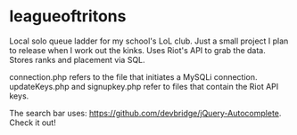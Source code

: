 leagueoftritons
===============

Local solo queue ladder for my school's LoL club.
Just a small project I plan to release when I work out the kinks. 
Uses Riot's API to grab the data. Stores ranks and placement via SQL.

connection.php refers to the file that initiates a MySQLi connection.
updateKeys.php and signupkey.php refer to files that contain the Riot API keys.

The search bar uses: https://github.com/devbridge/jQuery-Autocomplete. Check it out!
